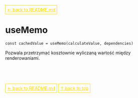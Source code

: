 <a href='../../README.md' id='top' style='border: 1px solid gold; padding: 5px; color: gold'>← back to README.md</a>

# useMemo

`const cachedValue = useMemo(calculateValue, dependencies)`

Pozwala przetrzymać kosztownie wyliczaną wartość między renderowaniami.



<br/>
<br/>
<br/>

<a href='../../README.md' id='top' style='border: 1px solid gold; padding: 5px; color: gold'>← back to README.md</a>
<a href='#top' style='border: 1px solid gold; padding: 5px; color: gold'>↑ back to top</a>
